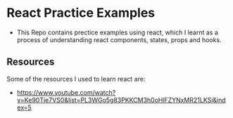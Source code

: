 # React Practice Examples

* This Repo contains prectice examples using react, which I learnt as a process of understanding react components, states, props and hooks.

## Resources 

Some of the resources I used to learn react are:
* https://www.youtube.com/watch?v=Ke90Tje7VS0&list=PL3WGo5g83PKKCM3h0oHlFZYNxMR21LKSj&index=5
